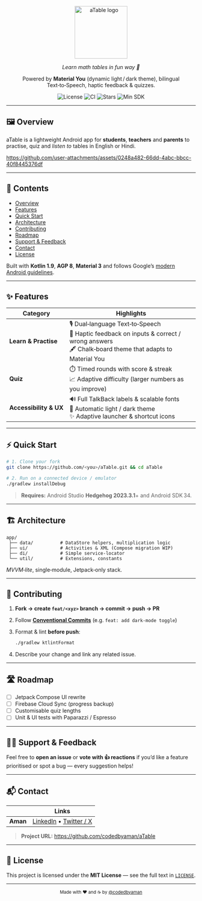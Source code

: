 <p align="center">
  <img src="https://github.com/user-attachments/assets/ad2d946d-a72d-4112-a7d0-839f08a0bed6" width="140" alt="aTable logo"/>
</p>

<p align="center"><em>Learn math tables in fun way 🧮</em></p>
<p align="center">
  Powered by <strong>Material You</strong> (dynamic light / dark theme), bilingual Text‑to‑Speech, haptic feedback & quizzes.
</p>

<p align="center">
  <img src="https://img.shields.io/github/license/codedbyaman/aTable?style=for-the-badge" alt="License"/>
  <img src="https://img.shields.io/github/actions/workflow/status/codedbyaman/aTable/android.yml?style=for-the-badge&label=CI" alt="CI"/>
  <img src="https://img.shields.io/github/stars/codedbyaman/aTable?style=for-the-badge&color=yellow" alt="Stars"/>
  <img src="https://img.shields.io/badge/MinSDK-21%2B-blueviolet?style=for-the-badge" alt="Min SDK"/>
</p>

---
## 🖼️ Overview
aTable is a lightweight Android app for **students**, **teachers** and **parents** to practise, quiz and *listen to* tables in English or Hindi.

https://github.com/user-attachments/assets/0248a482-66dd-4abc-bbcc-40f8445376df

---
## 📑 Contents
- [Overview](#overview)
- [Features](#features)
- [Quick Start](#quick-start)
- [Architecture](#architecture)
- [Contributing](#contributing)
- [Roadmap](#roadmap)
- [Support & Feedback](#support--feedback)
- [Contact](#contact)
- [License](#license)


 

Built with **Kotlin 1.9**, **AGP 8**, **Material 3** and follows Google’s [modern Android guidelines](https://developer.android.com/guide).

---

## ✨ Features

| Category | Highlights |
| -------- | ---------- |
| **Learn & Practise** | 🎙️&nbsp;Dual‑language Text‑to‑Speech<br/>📳&nbsp;Haptic feedback on inputs & correct / wrong answers<br/>🖋️&nbsp;Chalk‑board theme that adapts to Material You |
| **Quiz** | ⏱️&nbsp;Timed rounds with score & streak<br/>📈&nbsp;Adaptive difficulty (larger numbers as you improve) |
| **Accessibility & UX** | 🔊&nbsp;Full TalkBack labels & scalable fonts<br/>🎨&nbsp;Automatic light / dark theme<br/>✨&nbsp;Adaptive launcher & shortcut icons |

---

## ⚡ Quick Start

```bash
# 1. Clone your fork
git clone https://github.com/<you>/aTable.git && cd aTable

# 2. Run on a connected device / emulator
./gradlew installDebug
```

> **Requires:** Android Studio **Hedgehog 2023.3.1**+ and Android SDK 34.

---

## 🏗️ Architecture

```text
app/
 ├── data/          # DataStore helpers, multiplication logic
 ├── ui/            # Activities & XML (Compose migration WIP)
 ├── di/            # Simple service‑locator
 └── util/          # Extensions, constants
```

*MVVM‑lite*, single‑module, Jetpack‑only stack.

---

## 🤝 Contributing

1. **Fork → create `feat/<xyz>` branch → commit → push → PR**
2. Follow **[Conventional Commits](https://www.conventionalcommits.org)** (e.g. `feat: add dark‑mode toggle`)
3. Format & lint **before push**:

   ```bash
   ./gradlew ktlintFormat
   ```

4. Describe your change and link any related issue.

---

## 🛣️ Roadmap

- [ ] Jetpack Compose UI rewrite  
- [ ] Firebase Cloud Sync (progress backup)  
- [ ] Customisable quiz lengths  
- [ ] Unit & UI tests with Paparazzi / Espresso  

---

## 🙋‍♂️ Support & Feedback

Feel free to **open an issue** or **vote with 👍 reactions** if you’d like a feature prioritised or spot a bug &mdash; every suggestion helps!

---

## 📬 Contact

|            | Links |
| ---------- | ----- |
| **Aman**   | [LinkedIn](https://www.linkedin.com/in/aman-kumar-2a809753/) • [Twitter / X](https://twitter.com/codedbyaman) |

> **Project URL:** <https://github.com/codedbyaman/aTable>

---

## 📜 License

This project is licensed under the **MIT License** &mdash; see the full text in [`LICENSE`](LICENSE).

---

<p align="center"><sub>Made with ❤️ and ☕ by <a href="https://github.com/codedbyaman">@codedbyaman</a></sub></p>
